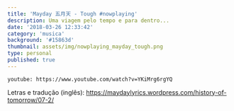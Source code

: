 ```yaml
---
title: 'Mayday 五月天 - Tough #nowplaying'
description: Uma viagem pelo tempo e para dentro...
date: '2018-03-26 12:33:42'
category: 'musica'
background: '#15863d'
thumbnail: assets/img/nowplaying_mayday_tough.png
type: personal
published: true
---
```


`youtube: https://www.youtube.com/watch?v=YKiMrg6rgYQ`

Letras e tradução (inglês): <https://maydaylyrics.wordpress.com/history-of-tomorrow/07-2/>

